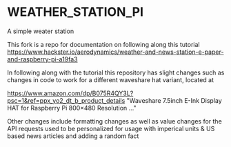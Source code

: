 # WEATHER_STATION_PI
A simple weater station


This fork is a repo for documentation on following along this tutorial https://www.hackster.io/aerodynamics/weather-and-news-station-e-paper-and-raspberry-pi-a19fa3

In following along with the tutorial this repository has slight changes such as changes in code to work for a different waveshare hat variant, located at 

https://www.amazon.com/dp/B075R4QY3L?psc=1&ref=ppx_yo2_dt_b_product_details
"Waveshare 7.5inch E-Ink Display HAT for Raspberry Pi 800×480 Resolution ..."

Other changes include formatting changes as well as value changes for the API requests used to be personalized for usage with imperical units & US based news articles and adding a random fact